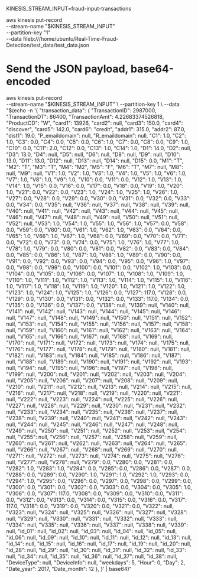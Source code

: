 KINESIS_STREAM_INPUT=fraud-input-transactions

aws kinesis put-record \
  --stream-name "$KINESIS_STREAM_INPUT" \
  --partition-key "1" \
  --data fileb:///home/ubuntu/Real-Time-Fraud-Detection/test_data/test_data.json



# Send the JSON payload, base64-encoded
aws kinesis put-record \
  --stream-name "$KINESIS_STREAM_INPUT" \
  --partition-key 1 \
  --data "$(echo -n '{
    "transaction_data": {
      "TransactionID": 2987000,
      "TransactionDT": 86400,
      "TransactionAmt": 4.22683374526818,
      "ProductCD": "W",
      "card1": 13926,
      "card2": null,
      "card3": 150.0,
      "card4": "discover",
      "card5": 142.0,
      "card6": "credit",
      "addr1": 315.0,
      "addr2": 87.0,
      "dist1": 19.0,
      "P_emaildomain": null,
      "R_emaildomain": null,
      "C1": 1.0,
      "C2": 1.0,
      "C3": 0.0,
      "C4": 0.0,
      "C5": 0.0,
      "C6": 1.0,
      "C7": 0.0,
      "C8": 0.0,
      "C9": 1.0,
      "C10": 0.0,
      "C11": 2.0,
      "C12": 0.0,
      "C13": 1.0,
      "C14": 1.0,
      "D1": 14.0,
      "D2": null,
      "D3": 13.0,
      "D4": null,
      "D5": null,
      "D6": null,
      "D8": null,
      "D9": null,
      "D10": 13.0,
      "D11": 13.0,
      "D12": null,
      "D13": null,
      "D14": null,
      "D15": 0.0,
      "M1": "T",
      "M2": "T",
      "M3": "T",
      "M4": "M2",
      "M5": "F",
      "M6": "T",
      "M7": null,
      "M8": null,
      "M9": null,
      "V1": 1.0,
      "V2": 1.0,
      "V3": 1.0,
      "V4": 1.0,
      "V5": 1.0,
      "V6": 1.0,
      "V7": 1.0,
      "V8": 1.0,
      "V9": 1.0,
      "V10": 0.0,
      "V11": 0.0,
      "V12": 1.0,
      "V13": 1.0,
      "V14": 1.0,
      "V15": 0.0,
      "V16": 0.0,
      "V17": 0.0,
      "V18": 0.0,
      "V19": 1.0,
      "V20": 1.0,
      "V21": 0.0,
      "V22": 0.0,
      "V23": 1.0,
      "V24": 1.0,
      "V25": 1.0,
      "V26": 1.0,
      "V27": 0.0,
      "V28": 0.0,
      "V29": 0.0,
      "V30": 0.0,
      "V31": 0.0,
      "V32": 0.0,
      "V33": 0.0,
      "V34": 0.0,
      "V35": null,
      "V36": null,
      "V37": null,
      "V38": null,
      "V39": null,
      "V40": null,
      "V41": null,
      "V42": null,
      "V43": null,
      "V44": null,
      "V45": null,
      "V46": null,
      "V47": null,
      "V48": null,
      "V49": null,
      "V50": null,
      "V51": null,
      "V52": null,
      "V53": 1.0,
      "V54": 1.0,
      "V55": 1.0,
      "V56": 1.0,
      "V57": 0.0,
      "V58": 0.0,
      "V59": 0.0,
      "V60": 0.0,
      "V61": 1.0,
      "V62": 1.0,
      "V63": 0.0,
      "V64": 0.0,
      "V65": 1.0,
      "V66": 1.0,
      "V67": 1.0,
      "V68": 0.0,
      "V69": 0.0,
      "V70": 0.0,
      "V71": 0.0,
      "V72": 0.0,
      "V73": 0.0,
      "V74": 0.0,
      "V75": 1.0,
      "V76": 1.0,
      "V77": 1.0,
      "V78": 1.0,
      "V79": 0.0,
      "V80": 0.0,
      "V81": 0.0,
      "V82": 0.0,
      "V83": 0.0,
      "V84": 0.0,
      "V85": 0.0,
      "V86": 1.0,
      "V87": 1.0,
      "V88": 1.0,
      "V89": 0.0,
      "V90": 0.0,
      "V91": 0.0,
      "V92": 0.0,
      "V93": 0.0,
      "V94": 0.0,
      "V95": 0.0,
      "V96": 1.0,
      "V97": 0.0,
      "V98": 0.0,
      "V99": 0.0,
      "V100": 0.0,
      "V101": 0.0,
      "V102": 1.0,
      "V103": 0.0,
      "V104": 0.0,
      "V105": 0.0,
      "V106": 0.0,
      "V107": 1.0,
      "V108": 1.0,
      "V109": 1.0,
      "V110": 1.0,
      "V111": 1.0,
      "V112": 1.0,
      "V113": 1.0,
      "V114": 1.0,
      "V115": 1.0,
      "V116": 1.0,
      "V117": 1.0,
      "V118": 1.0,
      "V119": 1.0,
      "V120": 1.0,
      "V121": 1.0,
      "V122": 1.0,
      "V123": 1.0,
      "V124": 1.0,
      "V125": 1.0,
      "V126": 0.0,
      "V127": 117.0,
      "V128": 0.0,
      "V129": 0.0,
      "V130": 0.0,
      "V131": 0.0,
      "V132": 0.0,
      "V133": 117.0,
      "V134": 0.0,
      "V135": 0.0,
      "V136": 0.0,
      "V137": 0.0,
      "V138": null,
      "V139": null,
      "V140": null,
      "V141": null,
      "V142": null,
      "V143": null,
      "V144": null,
      "V145": null,
      "V146": null,
      "V147": null,
      "V148": null,
      "V149": null,
      "V150": null,
      "V151": null,
      "V152": null,
      "V153": null,
      "V154": null,
      "V155": null,
      "V156": null,
      "V157": null,
      "V158": null,
      "V159": null,
      "V160": null,
      "V161": null,
      "V162": null,
      "V163": null,
      "V164": null,
      "V165": null,
      "V166": null,
      "V167": null,
      "V168": null,
      "V169": null,
      "V170": null,
      "V171": null,
      "V172": null,
      "V173": null,
      "V174": null,
      "V175": null,
      "V176": null,
      "V177": null,
      "V178": null,
      "V179": null,
      "V180": null,
      "V181": null,
      "V182": null,
      "V183": null,
      "V184": null,
      "V185": null,
      "V186": null,
      "V187": null,
      "V188": null,
      "V189": null,
      "V190": null,
      "V191": null,
      "V192": null,
      "V193": null,
      "V194": null,
      "V195": null,
      "V196": null,
      "V197": null,
      "V198": null,
      "V199": null,
      "V200": null,
      "V201": null,
      "V202": null,
      "V203": null,
      "V204": null,
      "V205": null,
      "V206": null,
      "V207": null,
      "V208": null,
      "V209": null,
      "V210": null,
      "V211": null,
      "V212": null,
      "V213": null,
      "V214": null,
      "V215": null,
      "V216": null,
      "V217": null,
      "V218": null,
      "V219": null,
      "V220": null,
      "V221": null,
      "V222": null,
      "V223": null,
      "V224": null,
      "V225": null,
      "V226": null,
      "V227": null,
      "V228": null,
      "V229": null,
      "V230": null,
      "V231": null,
      "V232": null,
      "V233": null,
      "V234": null,
      "V235": null,
      "V236": null,
      "V237": null,
      "V238": null,
      "V239": null,
      "V240": null,
      "V241": null,
      "V242": null,
      "V243": null,
      "V244": null,
      "V245": null,
      "V246": null,
      "V247": null,
      "V248": null,
      "V249": null,
      "V250": null,
      "V251": null,
      "V252": null,
      "V253": null,
      "V254": null,
      "V255": null,
      "V256": null,
      "V257": null,
      "V258": null,
      "V259": null,
      "V260": null,
      "V261": null,
      "V262": null,
      "V263": null,
      "V264": null,
      "V265": null,
      "V266": null,
      "V267": null,
      "V268": null,
      "V269": null,
      "V270": null,
      "V271": null,
      "V272": null,
      "V273": null,
      "V274": null,
      "V275": null,
      "V276": null,
      "V277": null,
      "V278": null,
      "V279": 0.0,
      "V280": 0.0,
      "V281": 0.0,
      "V282": 1.0,
      "V283": 1.0,
      "V284": 0.0,
      "V285": 0.0,
      "V286": 0.0,
      "V287": 0.0,
      "V288": 0.0,
      "V289": 0.0,
      "V290": 1.0,
      "V291": 1.0,
      "V292": 1.0,
      "V293": 0.0,
      "V294": 1.0,
      "V295": 0.0,
      "V296": 0.0,
      "V297": 0.0,
      "V298": 0.0,
      "V299": 0.0,
      "V300": 0.0,
      "V301": 0.0,
      "V302": 0.0,
      "V303": 0.0,
      "V304": 0.0,
      "V305": 1.0,
      "V306": 0.0,
      "V307": 117.0,
      "V308": 0.0,
      "V309": 0.0,
      "V310": 0.0,
      "V311": 0.0,
      "V312": 0.0,
      "V313": 0.0,
      "V314": 0.0,
      "V315": 0.0,
      "V316": 0.0,
      "V317": 117.0,
      "V318": 0.0,
      "V319": 0.0,
      "V320": 0.0,
      "V321": 0.0,
      "V322": null,
      "V323": null,
      "V324": null,
      "V325": null,
      "V326": null,
      "V327": null,
      "V328": null,
      "V329": null,
      "V330": null,
      "V331": null,
      "V332": null,
      "V333": null,
      "V334": null,
      "V335": null,
      "V336": null,
      "V337": null,
      "V338": null,
      "V339": null,
      "id_01": null,
      "id_02": null,
      "id_03": null,
      "id_04": null,
      "id_05": null,
      "id_06": null,
      "id_09": null,
      "id_10": null,
      "id_11": null,
      "id_12": null,
      "id_13": null,
      "id_14": null,
      "id_15": null,
      "id_16": null,
      "id_17": null,
      "id_19": null,
      "id_20": null,
      "id_28": null,
      "id_29": null,
      "id_30": null,
      "id_31": null,
      "id_32": null,
      "id_33": null,
      "id_34": null,
      "id_35": null,
      "id_36": null,
      "id_37": null,
      "id_38": null,
      "DeviceType": null,
      "DeviceInfo": null,
      "weekdays": 5,
      "Hour": 0,
      "Day": 2,
      "Date_year": 2017,
      "Date_month": 12
    },
  }' | base64)"
